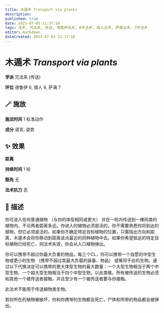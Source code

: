 ```yaml
---
title: 木遁术 Transport via plants
description: 
published: true
date: 2023-07-03 21:37:18
tags: 法术, 咒法系, 传送, 德鲁伊法术, 6环法术, 猎人法术, 萨满法术, 7环法术
editor: markdown
dateCreated: 2023-07-03 21:37:18
---
```


# **木遁术** *Transport via plants*

**学派** 咒法系 (传送) 

**环位** 德鲁伊 6, 猎人 6, 萨满 7

## 🪄 施放

**施法时间** 1 标准动作

**成分** 语言, 姿势

## ✨ 效果  

**距离**   

**持续时间** 1 轮 

**豁免** 无

**法术抗力** 否

## 📖 描述

你可进入任何普通植物 （与你的体型相同或更大） 并在一轮内传送到一棵同类的植物内，不论两者距离多远。你进入的植物必须是活的。你不需要熟悉你将到达的植物，但它必须是活的。如果你不确定特定目标植物的位置，只需指出方向和距离，木遁术会将你移动到距离该点最近的同种植物中去。如果你希望抵达的特定目标植物已经死亡，则法术失效，你会从入口植物弹出。

你可以携带不超过你最大负重的物品。每三个CL，你可以携带一个自愿的中型生物或更小的生物 （携带不超过其最大负载的装备、物品） 或等同于此的生物。通过以下代换决定可以携带的更大体型生物的最大数量：一个大型生物相当于两个中型生物，一个超大型生物相当于四个中型生物，以此类推。所有被传送的生物必须和其他一个被传送者接触，并且至少有一个被传送者要与你接触。

此法术不能用于传送植物类生物。

若你所在的植物被破坏，你和你携带的生物都会死亡，尸体和所带的物品都会被弹出。
    